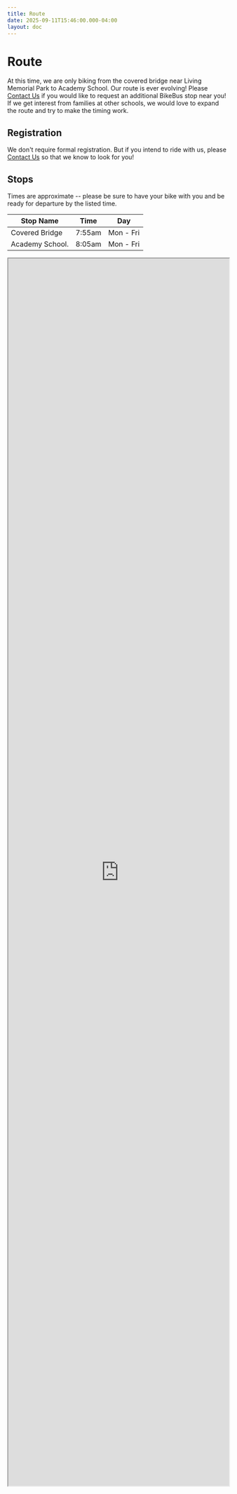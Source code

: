 ```yaml
---
title: Route
date: 2025-09-11T15:46:00.000-04:00
layout: doc
---
```

# Route

At this time, we are only biking from the covered bridge near Living Memorial Park to Academy School. Our route is ever evolving! Please [Contact Us](contact.md) if you would like to request an additional BikeBus stop near you! If we get interest from families at other schools, we would love to expand the route and try to make the timing work.

## Registration

We don't require formal registration. But if you intend to ride with us, please [Contact Us](contact.md) so that we know to look for you!

## Stops

Times are approximate -- please be sure to have your bike with you and be ready for departure by the listed time.

| Stop Name                    | Time        | Day         |
|------------------------------|-------------|-------------|
| Covered Bridge               | 7:55am      | Mon - Fri   |
| Academy School.              | 8:05am      | Mon - Fri   |

<!-- Edit the map at: https://www.google.com/maps/d/u/3/edit?mid=1b-Y9FSIReeo3WrwJKrR6pRbgAuKyKGY -->
<div id="mapContainer">
    <iframe src="https://www.google.com/maps/d/u/3/embed?mid=1b-Y9FSIReeo3WrwJKrR6pRbgAuKyKGY&ehbc=2E312F&noprof=1" width="100%" height="100%"></iframe>
</div>

<style scoped>
  #mapContainer {
    width: 100%;
    height: 70vh;
  }
</style>